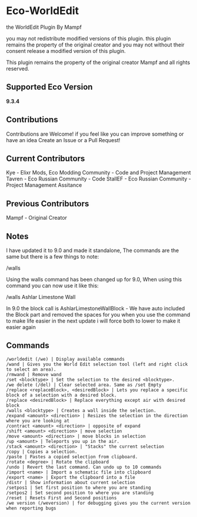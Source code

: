 # Eco-WorldEdit
the WorldEdit Plugin By Mampf

you may not redistribute modified versions of this plugin. this plugin remains the property of the original creator and you may not without their consent release a modified version of this plugin.

This plugin remains the property of the original creator Mampf and all rights reserved. 

## Supported Eco Version
**9.3.4**

## Contributions
Contributions are Welcome! if you feel like you can improve something or have an idea Create an Issue or a Pull Request!

## Current Contributors 
Kye - Elixr Mods, Eco Modding Community - Code and Project Management
Tavren - Eco Russian Community - Code
StallEF - Eco Russian Community - Project Management Assitance

## Previous Contributors
Mampf - Original Creator

## Notes
I have updated it to 9.0 and made it standalone, The commands are the same but there is a few things to note:

/walls

Using the walls command has been changed up for 9.0, When using this command you can now use it like this:

/walls Ashlar Limestone Wall

In 9.0 the block call is AshlarLimestoneWallBlock - We have auto included the Block part and removed the spaces for you when you use the command to make life easier in the next update i will force both to lower to make it easier again

## Commands
```
/worldedit (/we) | Display available commands
/wand | Gives you the World Edit selection tool (left and right click to select an area).
/rmwand | Remove wand
/set <blocktype> | Set the selection to the desired <blocktype>.
/we delete (/del) | Clear selected area. Same as /set Empty
/replace <replaceBlock>, <desiredBlock> | Lets you replace a specific block of a selection with a desired block.
/replace <desiredBlock> | Replace everything except air with desired block
/walls <blocktype> | Creates a wall inside the selection.
/expand <amount> <direction> | Resizes the selection in the direction where you are looking at
/contract <amount> <direction> | opposite of expand
/shift <amount> <direction> | move selection
/move <amount> <direction> | move blocks in selection
/up <amount> | Teleports you up in the air.
/stack <amount> <direction> | "Stacks" the current selection
/copy | Copies a selection.
/paste | Pastes a copied selection from clipboard.
/rotate <degree> | Rotate the clipboard
/undo | Revert the last command. Can undo up to 10 commands
/import <name> | Import a schematic file into clipboard
/export <name> | Export the clipboard into a file
/distr | Show information about current selection
/setpos1 | Set first position to where you are standing
/setpos2 | Set second position to where you are standing
/reset | Resets First and Second positions
/we version (/weversion) | for debugging gives you the current version when reporting bugs
```
